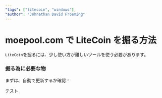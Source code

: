```yaml
---
"tags": ["litecoin", "windows"],
"author": "Johnathan David Froeming"
---
```


moepool.com で LiteCoin を掘る方法
==============================

`LiteCoin`を掘るには、少し使い方が難しいツールを使う必要があります。

### 掘る為に必要な物

まずは、自動で更新するか確認！

テスト